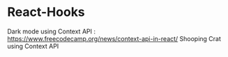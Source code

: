 # React-Hooks

Dark mode using  Context API : https://www.freecodecamp.org/news/context-api-in-react/
Shooping Crat using Context API 
